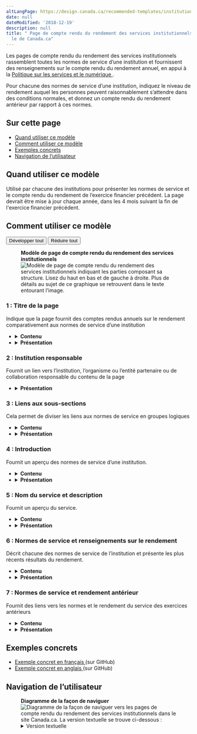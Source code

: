 ```yaml
---
altLangPage: https://design.canada.ca/recommended-templates/institutional-service-performance-reporting-pages.html
date: null
dateModified: '2018-12-19'
description: null
title: " Page de compte rendu du rendement des services institutionnels - Modè\
  le de Canada.ca"
---
```



<div>
 
 <p>
  Les pages de compte rendu du rendement des services institutionnels rassemblent toutes les normes de service d’une institution et fournissent des renseignements sur le compte rendu du rendement annuel, en appui à la
  <a href="https://www.tbs-sct.gc.ca/pol/doc-fra.aspx?id=32603">
   Politique sur les services et le numérique
  </a>
  .
 </p>
 <p>
  Pour chacune des normes de service d’une institution, indiquez le niveau de rendement auquel les personnes peuvent raisonnablement s’attendre dans des conditions normales, et donnez un compte rendu du rendement antérieur par rapport à ces normes.
 </p>
 <section>
  <h2>
   Sur cette page
  </h2>
  <ul>
   <li>
    <a href="#utilisation">
     Quand utiliser ce modèle
    </a>
   </li>
   <li>
    <a href="#specifications">
     Comment utiliser ce modèle
    </a>
   </li>
   <li>
    <a href="#exemples">
     Exemples concrets
    </a>
   </li>
   <li>
    <a href="#navigation">
     Navigation de l’utilisateur
    </a>
   </li>
  </ul>
 </section>
 <section>
  <h2 id="utilisation">
   Quand utiliser ce modèle
  </h2>
  <p>
   Utilisé par chacune des institutions pour présenter les normes de service et le compte rendu du rendement de l’exercice financier précédent. La page devrait être mise à jour chaque année, dans les 4 mois suivant la fin de l'exercice financier précédent.
  </p>
 </section>
 <section>
  <h2 id="specifications">
   Comment utiliser ce modèle
  </h2>
  <div class="btn-group mrgn-bttm-sm">
   <button class="btn btn-default wb-toggle" data-toggle='{"selector": "details", "parent": "#template-elements", "type": "on"}' type="button">
    Développer tout
   </button>
   <button class="btn btn-default wb-toggle" data-toggle='{"selector": "details", "parent": "#template-elements", "type": "off"}' type="button">
    Réduire tout
   </button>
  </div>
  <div class="row">
   <div class="col-lg-6 pull-right">
    <figure class="mrgn-bttm-lg">
     <figcaption class="text-center">
      <b>
       Modèle de page de compte rendu du rendement des services institutionnels
      </b>
     </figcaption>
     <img alt="Modèle de page de compte rendu du rendement des services institutionnels indiquant les parties composant sa structure. Lisez du haut en bas et de gauche à droite. Plus de détails au sujet de ce graphique se retrouvent dans le texte entourant l’image." class="full-width" src="../images/service-standards-page-fr.jpg"/>
    </figure>
   </div>
   <div class="col-lg-6 pull-left">
    <section id="template-elements">
     <section>
      <h3>
       1 : Titre de la page
      </h3>
      <p>
       Indique que la page fournit des comptes rendus annuels sur le rendement comparativement aux normes de service d’une institution
      </p>
      <ul class="list-unstyled">
       <li id="element1">
        <details class="mrgn-bttm-sm">
         <summary class="wb-toggle" data-toggle='{"print":"on"}'>
          <strong>
           Contenu
          </strong>
         </summary>
         <ul>
          <li>
           Le titre est le suivant : Compte rendu du rendement des services de [nom de l’institution] pour l’exercice financier de [année] à [année].
          </li>
         </ul>
        </details>
       </li>
       <li id="element2">
        <details class="mrgn-bttm-sm">
         <summary class="wb-toggle" data-toggle='{"print":"on"}'>
          <strong>
           Présentation
          </strong>
         </summary>
         <ul>
          <li>
           Cette composante doit être une balise H1 unique.
          </li>
          <li>
           Elle doit être le premier élément de la page.
          </li>
         </ul>
        </details>
       </li>
      </ul>
     </section>
     <section>
      <h3>
       2 : Institution responsable
      </h3>
      <p>
       Fournit un lien vers l’institution, l’organisme ou l’entité partenaire ou de collaboration responsable du contenu de la page
      </p>
      <ul class="list-unstyled">
       <li id="element4">
        <details class="mrgn-bttm-sm">
         <summary class="wb-toggle" data-toggle='{"print":"on"}'>
          <strong>
           Présentation
          </strong>
         </summary>
         <ul>
          <li>
           Utilisez la configuration
           <a href="../configurations-conception-communes/institution-responsable.html">
            Institution responsable
           </a>
           .
          </li>
         </ul>
        </details>
       </li>
      </ul>
     </section>
     <section>
      <h3>
       3 : Liens aux sous-sections
      </h3>
      <p>
       Cela permet de diviser les liens aux normes de service en groupes logiques
      </p>
      <ul class="list-unstyled">
       <li id="element5">
        <details class="mrgn-bttm-sm">
         <summary class="wb-toggle" data-toggle='{"print":"on"}'>
          <strong>
           Contenu
          </strong>
         </summary>
         <ul>
          <li>
           Cette composante est facultative; utilisez-la dans les cas où un grand nombre de normes de service est signalé.
          </li>
          <li>
           Regroupez les sous-sections de façon logique (par exemple, par canal de prestation de services, volume ou type de service)
          </li>
          <li>
           Le texte de chacun des liens doit correspondre exactement au texte de l’en-tête associé.
          </li>
         </ul>
        </details>
       </li>
       <li id="element6">
        <details class="mrgn-bttm-sm">
         <summary class="wb-toggle" data-toggle='{"print":"on"}'>
          <strong>
           Présentation
          </strong>
         </summary>
         <ul>
          <li>
           Se trouve sous l’institution responsable.
          </li>
          <li>
           Utilisez la conception
           <a href="../configurations-conception-communes/table-matiere-interieur.html">
            Table des matières à l’intérieur de la page
           </a>
           .
          </li>
         </ul>
        </details>
       </li>
      </ul>
     </section>
     <section>
      <h3>
       4 : Introduction
      </h3>
      <p>
       Fournit un aperçu des normes de service d’une institution.
      </p>
      <ul class="list-unstyled">
       <li id="element7">
        <details class="mrgn-bttm-sm">
         <summary class="wb-toggle" data-toggle='{"print":"on"}'>
          <strong>
           Contenu
          </strong>
         </summary>
         <ul>
          <li>
           Limitez le texte à un paragraphe ou deux.
          </li>
          <li>
           Le contenu doit être rédigé pour un niveau de scolarité secondaire (pointage de 100 et moins dans
           <a href="http://www.scolarius.com/">
            Scolarius
           </a>
           ).
          </li>
         </ul>
        </details>
       </li>
       <li id="element8">
        <details class="mrgn-bttm-sm">
         <summary class="wb-toggle" data-toggle='{"print":"on"}'>
          <strong>
           Présentation
          </strong>
         </summary>
         <ul>
          <li>
           Le paragraphe d’introduction du service doit se trouver sous le titre de la page et l’institution responsable.
          </li>
         </ul>
        </details>
       </li>
      </ul>
     </section>
     <section>
      <h3>
       5 : Nom du service et description
      </h3>
      <p>
       Fournit un aperçu du service.
      </p>
      <ul class="list-unstyled">
       <li id="element9">
        <details class="mrgn-bttm-sm">
         <summary class="wb-toggle" data-toggle='{"print":"on"}'>
          <strong>
           Contenu
          </strong>
         </summary>
         <ul>
          <li>
           Limitez le texte à un ou deux paragraphes.
          </li>
          <li>
           Le contenu doit être rédigé pour un niveau de scolarité secondaire (pointage de 100 et moins dans
           <a href="http://www.scolarius.com/">
            Scolarius
           </a>
           ).
          </li>
         </ul>
        </details>
       </li>
       <li id="element10">
        <details class="mrgn-bttm-sm">
         <summary class="wb-toggle" data-toggle='{"print":"on"}'>
          <strong>
           Présentation
          </strong>
         </summary>
         <ul>
          <li>
           L’aperçu de la sous-section apparaît au début de chaque sous-section de la page.
          </li>
         </ul>
        </details>
       </li>
      </ul>
     </section>
     <section>
      <h3>
       6 : Normes de service et renseignements sur le rendement
      </h3>
      <p>
       Décrit chacune des normes de service de l’institution et présente les plus récents résultats du rendement.
      </p>
      <ul class="list-unstyled">
       <li id="element11">
        <details class="mrgn-bttm-sm">
         <summary class="wb-toggle" data-toggle='{"print":"on"}'>
          <strong>
           Contenu
          </strong>
         </summary>
         <ul>
          <li>
           Cette composante comprend les normes de service et les renseignements sur le rendement conformément à la
           <a href="https://www.tbs-sct.gc.ca/pol/doc-fra.aspx?id=32603">
            Politique sur les services et le numérique
           </a>
           .
          </li>
          <li>
           Le contenu devrait être conforme à l'inventaire des services du ministère et aux autres rapports
          </li>
          <li>
           Le contenu doit être rédigé pour un niveau de scolarité secondaire (pointage de 100 et moins dans
           <a href="http://www.scolarius.com/">
            Scolarius
           </a>
           ).
          </li>
          <li>
           Pour chaque norme de service présentée, présentez la liste des normes, des cibles et du rendement comme suit :
           <ul>
            <li>
             [Service] : nom du service auquel s’applique la norme.
             <ul>
              <li>
               Description : brève description du service en langage clair
              </li>
              <li>
               Notre norme de service : énoncé concis de la norme.
              </li>
              <li>
               Notre cible de rendement : indique la cible quantifiable.
              </li>
              <li>
               Notre rendement en [exercice précédent] : indique le rendement quantifié.
              </li>
             </ul>
            </li>
           </ul>
          </li>
         </ul>
        </details>
       </li>
       <li id="element12">
        <details class="mrgn-bttm-sm">
         <summary class="wb-toggle" data-toggle='{"print":"on"}'>
          <strong>
           Présentation
          </strong>
         </summary>
         <ul>
          <li>
           Ne coupez pas les mots par un trait d’union à la fin d’une ligne; conservez plutôt une marge de droite inégale pour les paragraphes et autres blocs de texte.
          </li>
          <li>
           Servez-vous de puces pour présenter les listes de contenu.
          </li>
         </ul>
        </details>
       </li>
      </ul>
     </section>
     <section>
      <h3>
       7 : Normes de service et rendement antérieur
      </h3>
      <p>
       Fournit des liens vers les normes et le rendement du service des exercices antérieurs
      </p>
      <ul class="list-unstyled">
       <li id="element13">
        <details class="mrgn-bttm-sm">
         <summary class="wb-toggle" data-toggle='{"print":"on"}'>
          <strong>
           Contenu
          </strong>
         </summary>
         <ul>
          <li>
           Cette composante présente les résultats du rendement des exercices antérieurs (soit à l'aide de liens, soit directement sur la page).
          </li>
          <li>
           L’en-tête porte le nom : « Comptes rendus du rendement des services des années précédentes ».
          </li>
          <li>
           Le lien de chacune des pages de normes de service des années précédentes est formulé comme suit : « Compte rendu du rendement des services pour [Nom de l’institution] pour l’exercice [année]-[année] ».
          </li>
         </ul>
        </details>
       </li>
       <li id="element14">
        <details class="mrgn-bttm-sm">
         <summary class="wb-toggle" data-toggle='{"print":"on"}'>
          <strong>
           Présentation
          </strong>
         </summary>
         <ul>
          <li>
           Cette composante se trouve sous le contenu de la page principale.
          </li>
          <li>
           Les pages liées appliqueront la configuration de la page du modèle de compte rendu du rendement des services institutionnels, tout en assurant un lien vers la page du compte rendu du rendement des services institutionnels de l’exercice actuel.
          </li>
         </ul>
        </details>
       </li>
      </ul>
     </section>
    </section>
   </div>
  </div>
 </section>
 <section>
  <h2 id="exemples">
   Exemples concrets
  </h2>
  <ul>
   <li>
    <a href="http://wet-boew.github.io/themes-dist/GCWeb/institutional-service-performance-fr.html">
     Exemple concret en français
    </a>
    (sur GitHub)
   </li>
   <li>
    <a href="http://wet-boew.github.io/themes-dist/GCWeb/institutional-service-performance-en.html">
     Exemple concret en anglais
    </a>
    (sur GitHub)
   </li>
  </ul>
 </section>
 <section>
  <h2 id="navigation">
   Navigation de l’utilisateur
  </h2>
  <figure class="mrgn-bttm-lg">
   <figcaption class="text-center">
    <b>
     Diagramme de la façon de naviguer
    </b>
   </figcaption>
   <img alt="Diagramme de la façon de naviguer vers les pages de compte rendu du rendement des services institutionnels dans le site Canada.ca. La version textuelle se trouve ci-dessous :" class="img-responsive center-block" src="https://www.canada.ca/content/dam/tbs-sct/images/government-communications/canada-content-style-guide/institutional-service-performance-ia-fra.png"/>
   <details>
    <summary class="wb-toggle" data-toggle='{"print":"on"}'>
     Version textuelle
    </summary>
    <p>
     On peut accéder aux pages de compte rendu du rendement des services institutionnels à partir des profils institutionnels du site Canada.ca.
    </p>
   </details>
  </figure>
 </section>
</div>


